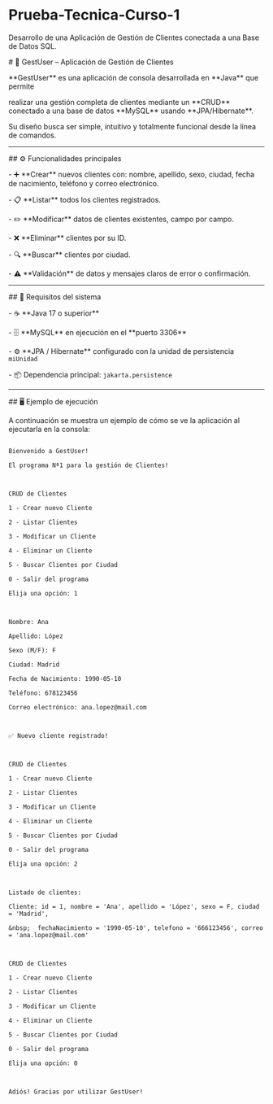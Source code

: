 # Prueba-Tecnica-Curso-1

Desarrollo de una Aplicación de Gestión de Clientes conectada a una Base de Datos SQL.



\# 🧩 GestUser – Aplicación de Gestión de Clientes



\*\*GestUser\*\* es una aplicación de consola desarrollada en \*\*Java\*\* que permite 

realizar una gestión completa de clientes mediante un \*\*CRUD\*\* conectado a una base de datos \*\*MySQL\*\* usando \*\*JPA/Hibernate\*\*.  

Su diseño busca ser simple, intuitivo y totalmente funcional desde la línea de comandos.



---



\## ⚙️ Funcionalidades principales

\- ➕ \*\*Crear\*\* nuevos clientes con: nombre, apellido, sexo, ciudad, fecha de nacimiento, teléfono y correo electrónico.  

\- 📋 \*\*Listar\*\* todos los clientes registrados.  

\- ✏️ \*\*Modificar\*\* datos de clientes existentes, campo por campo.  

\- ❌ \*\*Eliminar\*\* clientes por su ID.  

\- 🔍 \*\*Buscar\*\* clientes por ciudad.  

\- ⚠️ \*\*Validación\*\* de datos y mensajes claros de error o confirmación.



---



\## 🧱 Requisitos del sistema

\- ☕ \*\*Java 17 o superior\*\*  

\- 🗄️ \*\*MySQL\*\* en ejecución en el \*\*puerto 3306\*\*  

\- ⚙️ \*\*JPA / Hibernate\*\* configurado con la unidad de persistencia `miUnidad`  

\- 📦 Dependencia principal: `jakarta.persistence`



----------------------------------------------------------------------------------------------------------------------



\## 🖥️ Ejemplo de ejecución



A continuación se muestra un ejemplo de cómo se ve la aplicación al ejecutarla en la consola:



```console

Bienvenido a GestUser!

El programa Nª1 para la gestión de Clientes!



CRUD de Clientes

1 - Crear nuevo Cliente

2 - Listar Clientes

3 - Modificar un Cliente

4 - Eliminar un Cliente

5 - Buscar Clientes por Ciudad

0 - Salir del programa

Elija una opción: 1



Nombre: Ana

Apellido: López

Sexo (M/F): F

Ciudad: Madrid

Fecha de Nacimiento: 1990-05-10

Teléfono: 678123456

Correo electrónico: ana.lopez@mail.com



✅ Nuevo cliente registrado!



CRUD de Clientes

1 - Crear nuevo Cliente

2 - Listar Clientes

3 - Modificar un Cliente

4 - Eliminar un Cliente

5 - Buscar Clientes por Ciudad

0 - Salir del programa

Elija una opción: 2



Listado de clientes:

Cliente: id = 1, nombre = 'Ana', apellido = 'López', sexo = F, ciudad = 'Madrid', 

&nbsp;	fechaNacimiento = '1990-05-10', telefono = '666123456', correo = 'ana.lopez@mail.com'



CRUD de Clientes

1 - Crear nuevo Cliente

2 - Listar Clientes

3 - Modificar un Cliente

4 - Eliminar un Cliente

5 - Buscar Clientes por Ciudad

0 - Salir del programa

Elija una opción: 0



Adiós! Gracias por utilizar GestUser!







